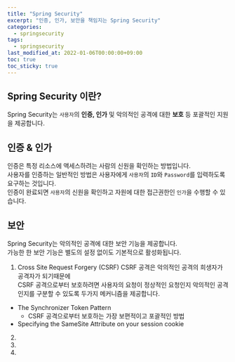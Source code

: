 ```yaml
---
title: "Spring Security"
excerpt: "인증, 인가, 보안을 책임지는 Spring Security"
categories: 
  - springsecurity
tags: 
  - springsecurity
last_modified_at: 2022-01-06T00:00:00+09:00
toc: true
toc_sticky: true
---
```


## Spring Security 이란?
Spring Security는 `사용자`의 **인증, 인가** 및 악의적인 공격에 대한 **보호** 등 포괄적인 지원을 제공합니다.  

## 인증 & 인가
인증은 특정 리소스에 액세스하려는 사람의 신원을 확인하는 방법입니다.  
사용자를 인증하는 일반적인 방법은 사용자에게 `사용자`의 `ID`와 `Password`를 입력하도록 요구하는 것입니다.  
인증이 완료되면 `사용자`의 신원을 확인하고 자원에 대한 접근권한인 `인가`을 수행할 수 있습니다.  

## 보안
Spring Security는 악의적인 공격에 대한 보안 기능을 제공합니다.  
가능한 한 보안 기능은 별도의 설정 없이도 기본적으로 활성화됩니다.  

1. Cross Site Request Forgery (CSRF)
CSRF 공격은 악의적인 공격의 희생자가 공격자가 되기때문에  
CSRF 공격으로부터 보호하려면 사용자의 요청이 정상적인 요청인지 악의적인 공격인지를 구분할 수 있도록 두가지 메커니즘을 제공합니다.  
- The Synchronizer Token Pattern
  - CSRF 공격으로부터 보호하는 가장 보편적이고 포괄적인 방법
- Specifying the SameSite Attribute on your session cookie
2. 
3. 
4. 
